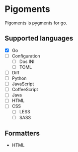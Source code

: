 # Pigoments

Pigoments is pygments for go.

## Supported languages

* [x] Go
* [ ] Configuration
    * [ ] Dos INI
    * [ ] TOML
* [ ] Diff
* [ ] Python
* [ ] JavaScript
* [ ] CoffeeScript
* [ ] Java
* [ ] HTML
* [ ] CSS
    * [ ] LESS
    * [ ] SASS

## Formatters

* HTML
